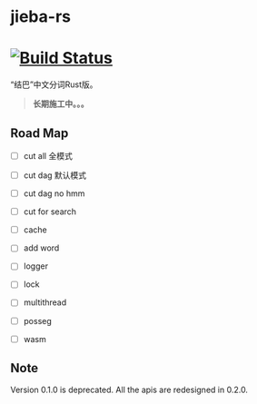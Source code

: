 # jieba-rs

[![Build Status](https://travis-ci.org/SunDoge/jieba-rs.svg?branch=dev)](https://travis-ci.org/SunDoge/jieba-rs)
======

“结巴”中文分词Rust版。

> **长期施工中。。。**

## Road Map

- [ ] cut all 全模式
- [ ] cut dag 默认模式
- [ ] cut dag no hmm
- [ ] cut for search
- [ ] cache
- [ ] add word
- [ ] logger
- [ ] lock
- [ ] multithread
- [ ] posseg
- [ ] wasm
 

## Note
Version 0.1.0 is deprecated. All the apis are redesigned in 0.2.0.